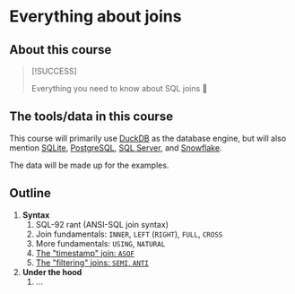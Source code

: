# Everything about joins

## About this course

> [!SUCCESS]
>
> Everything you need to know about SQL joins 🎉

## The tools/data in this course

This course will primarily use [DuckDB](https://duckdb.org/) as the database engine, but will also mention [SQLite](https://www.sqlite.org/), [PostgreSQL](https://www.postgresql.org/), [SQL Server](https://learn.microsoft.com/en-us/sql/sql-server/?view=sql-server-ver16), and [Snowflake](https://docs.snowflake.com/).

The data will be made up for the examples.

## Outline

1. **Syntax**
   1. SQL-92 rant (ANSI-SQL join syntax)
   2. Join fundamentals: `INNER`, `LEFT` (`RIGHT`), `FULL`, `CROSS`
   3. More fundamentals: `USING`, `NATURAL`
   4. [The "timestamp" join: `ASOF`](syntax/timestamp-joins.md)
   5. [The "filtering" joins: `SEMI`, `ANTI`](syntax/filtering-joins.md)
2. **Under the hood**
   1. ...
